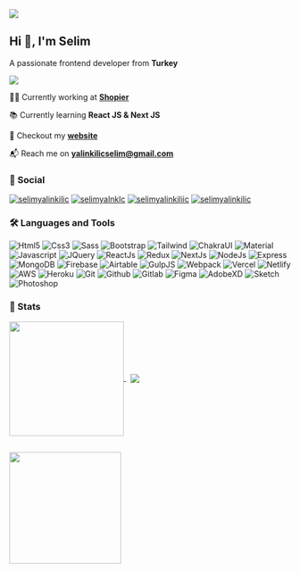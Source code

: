 <img src="https://res.cloudinary.com/selimyal/image/upload/v1641242595/0_JKyzq_e9TUlb84wX_mnmawr.png" />

## Hi 👋, I'm Selim

A passionate frontend developer from **Turkey**

![](https://komarev.com/ghpvc/?username=selimyalinkilic&color=blueviolet)

👨‍💻 Currently working at **[Shopier](https://www.shopier.com)**

📚 Currently learning **React JS & Next JS**

🔎 Checkout my **[website](https://selimyalinkilic.com)**

📬 Reach me on **yalinkilicselim@gmail.com**


### 🔗 Social

<p align="left">
  <a href="https://www.facebook.com/selimyalinkilic/" target="_blank"><img src="https://img.shields.io/badge/Facebook-1877F2?style=for-the-badge&logo=facebook&logoColor=white" alt="selimyalinkilic" /></a>
  <a href="https://twitter.com/selimyalnklc" target="_blank"><img src="https://img.shields.io/badge/Twitter-1DA1F2?style=for-the-badge&logo=twitter&logoColor=white" alt="selimyalnklc" /></a>
  <a href="https://www.instagram.com/selimyalinkiliic/" target="_blank"><img src="https://img.shields.io/badge/Instagram-E4405F?style=for-the-badge&logo=instagram&logoColor=white" alt="selimyalinkiliic" /></a>
  <a href="https://www.linkedin.com/in/selimyalinkilic/" target="_blank"><img src="https://img.shields.io/badge/LinkedIn-0077B5?style=for-the-badge&logo=linkedin&logoColor=white" alt="selimyalinkilic" /></a>  
</p>

### 🛠 Languages and Tools

<p align="left">
  <img src="https://img.shields.io/badge/HTML5-E34F26?style=for-the-badge&logo=html5&logoColor=white" alt="Html5" />
  <img src="https://img.shields.io/badge/CSS3-1572B6?style=for-the-badge&logo=css3&logoColor=white" alt="Css3" />
  <img src="https://img.shields.io/badge/Sass-CC6699?style=for-the-badge&logo=sass&logoColor=white" alt="Sass" />
  <img src="https://img.shields.io/badge/Bootstrap-563D7C?style=for-the-badge&logo=bootstrap&logoColor=white" alt="Bootstrap" />
  <img src="https://img.shields.io/badge/Tailwind_CSS-38B2AC?style=for-the-badge&logo=tailwind-css&logoColor=white" alt="Tailwind" />
  <img src="https://img.shields.io/badge/Chakra--UI-319795?style=for-the-badge&logo=chakra-ui&logoColor=white" alt="ChakraUI" />    
  <img src="https://img.shields.io/badge/Material%20UI-007FFF?style=for-the-badge&logo=mui&logoColor=white" alt="Material" />    
  <img src="https://img.shields.io/badge/JavaScript-F7DF1E?style=for-the-badge&logo=javascript&logoColor=323330" alt="Javascript" />  
  <img src="https://img.shields.io/badge/jQuery-0769AD?style=for-the-badge&logo=jquery&logoColor=white" alt="JQuery" />
  <img src="https://img.shields.io/badge/React-20232A?style=for-the-badge&logo=react&logoColor=61DBFB" alt="ReactJs" />
  <img src="https://img.shields.io/badge/Redux-593D88?style=for-the-badge&logo=redux&logoColor=white" alt="Redux" />  
  <img src="https://img.shields.io/badge/next.js-ffffff?style=for-the-badge&logo=nextdotjs&logoColor=black" alt="NextJs" />
  <img src="https://img.shields.io/badge/Node.js-339933?style=for-the-badge&logo=nodedotjs&logoColor=white" alt="NodeJs" />
  <img src="https://img.shields.io/badge/Express.js-ffffff?style=for-the-badge&logo=express&logoColor=black" alt="Express" />  
  <img src="https://img.shields.io/badge/MongoDB-4EA94B?style=for-the-badge&logo=mongodb&logoColor=white" alt="MongoDB" />
  <img src="https://img.shields.io/badge/firebase-ffca28?style=for-the-badge&logo=firebase&logoColor=black" alt="Firebase" />  
  <img src="https://img.shields.io/badge/Airtable-18BFFF?style=for-the-badge&logo=Airtable&logoColor=white" alt="Airtable" />
  <img src="https://img.shields.io/badge/Gulp-CF4647?style=for-the-badge&logo=gulp&logoColor=white" alt="GulpJS" />
  <img src="https://img.shields.io/badge/Webpack-8DD6F9?style=for-the-badge&logo=Webpack&logoColor=white" alt="Webpack" />
  <img src="https://img.shields.io/badge/Vercel-000000?style=for-the-badge&logo=vercel&logoColor=white" alt="Vercel" />
  <img src="https://img.shields.io/badge/Netlify-00C7B7?style=for-the-badge&logo=netlify&logoColor=white" alt="Netlify" />  
  <img src="https://img.shields.io/badge/Amazon_AWS-FF9900?style=for-the-badge&logo=amazonaws&logoColor=white" alt="AWS" />
  <img src="https://img.shields.io/badge/Heroku-430098?style=for-the-badge&logo=heroku&logoColor=white" alt="Heroku" />
  <img src="https://img.shields.io/badge/GIT-E44C30?style=for-the-badge&logo=git&logoColor=white" alt="Git" />
  <img src="https://img.shields.io/badge/GitHub-100000?style=for-the-badge&logo=github&logoColor=white" alt="Github" />    
  <img src="https://img.shields.io/badge/GitLab-330F63?style=for-the-badge&logo=gitlab&logoColor=white" alt="Gitlab" />
  <img src="https://img.shields.io/badge/Figma-F24E1E?style=for-the-badge&logo=figma&logoColor=white" alt="Figma" />
  <img src="https://img.shields.io/badge/Adobe%20XD-470137?style=for-the-badge&logo=Adobe%20XD&logoColor=#FF61F6" alt="AdobeXD" />
  <img src="https://img.shields.io/badge/Sketch-FFB387?style=for-the-badge&logo=sketch&logoColor=black" alt="Sketch" />
  <img src="https://img.shields.io/badge/Adobe%20Photoshop-31A8FF?style=for-the-badge&logo=Adobe%20Photoshop&logoColor=black" alt="Photoshop" />  
</p>

### 🚀 Stats

<p>
  <a href="https://github.com/anuraghazra/github-readme-stats">
    <img align="center" src="https://github-readme-stats.vercel.app/api?username=selimyalinkilic&show_icons=true&theme=radical" height="205" />
  </a>
  &nbsp;
  <a href="https://github.com/anuraghazra/convoychat">
    <img align="center" src="https://github-readme-stats.vercel.app/api/top-langs/?username=selimyalinkilic&theme=radical&hide=html,shell" />
  </a>
</p>

##

<p>  
  <a href="https://buymeacoffee.com/selimyalinkilic" target="_blank"><img src="https://res.cloudinary.com/selimyal/image/upload/v1641238333/bmc-button_ast3kz.png" width="200" /></a>  
</p>
